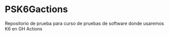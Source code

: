 # PSK6Gactions

Repositorio de prueba para curso de pruebas de software donde usaremos K6 en GH Actions
